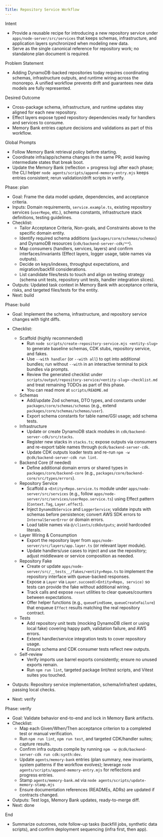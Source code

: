 ```yaml
---
Title: Repository Service Workflow
---
```


Intent

- Provide a reusable recipe for introducing a new repository service under `apps/node-server/src/services` that keeps schemas, infrastructure, and application layers synchronized when modeling new data.
- Serve as the single canonical reference for repository work; no standalone plan document is required.

Problem Statement

- Adding DynamoDB-backed repositories today requires coordinating schemas, infrastructure outputs, and runtime wiring across the monorepo. A unified workflow prevents drift and guarantees new data models are fully represented.

Desired Outcome

- Cross-package schema, infrastructure, and runtime updates stay aligned for each new repository.
- Effect layers expose typed repository dependencies ready for handlers and services to consume.
- Memory Bank entries capture decisions and validations as part of this workflow.

Global Prompts

- Follow Memory Bank retrieval policy before starting.
- Coordinate infra/app/schema changes in the same PR; avoid leaving intermediate states that break boot.
- Update the Memory Bank (reflection + progress log) after each phase; the CLI helper `node agents/scripts/append-memory-entry.mjs` keeps entries consistent; rerun validation/drift scripts in verify.

Phase: plan

- Goal: Frame the data model update, dependencies, and acceptance criteria.
- Inputs: Domain requirements, `service.example.ts`, existing repository services (`userRepo`, etc.), schema constants, infrastructure stack definitions, testing guidelines.
- Checklist:
  - Tailor Acceptance Criteria, Non-goals, and Constraints above to the specific domain entity.
  - Identify required schema additions (`packages/core/schemas/schemas`) and DynamoDB resources (`cdk/backend-server-cdk/**`).
  - Map consumers (handlers, services, layers) and confirm interfaces/invariants (Effect layers, logger usage, table names via outputs).
  - Decide on keys/indexes, throughput expectations, and migration/backfill considerations.
  - List candidate files/tests to touch and align on testing strategy (schema unit tests, repository unit tests, handler integration slices).
- Outputs: Updated task context in Memory Bank with acceptance criteria, risks, and targeted files/tests for the entity.
- Next: build

Phase: build

- Goal: Implement the schema, infrastructure, and repository service changes with tight diffs.
- Checklist:
  - Scaffold (highly recommended)
    - Run `node scripts/create-repository-service.mjs <entity-slug>` to generate baseline schemas, CDK stubs, repository service, and fakes.
    - Use `--with handler` (or `--with all`) to opt into additional bundles; run without `--with` in an interactive terminal to pick bundles via prompts.
    - Review the generated checklist under `scripts/output/repository-service/<entity-slug>-checklist.md` and treat remaining TODOs as part of this phase.
    - You can read more at `scripts/README.md`
  - Schemas
    - Add/update Zod schemas, DTO types, and constants under `packages/core/schemas/schemas` (e.g., extend `packages/core/schemas/schemas/user`).
    - Export schema constants for table name/GSI usage; add schema tests.
  - Infrastructure
    - Update or create DynamoDB stack modules in `cdk/backend-server-cdk/src/stacks`.
    - Register new stacks in `stacks.ts`; expose outputs via consumers and re-export table names through `@cdk/backend-server-cdk`.
    - Update CDK outputs loader tests and re-run `npm -w @cdk/backend-server-cdk run lint`.
  - Backend Core (if needed)
    - Define additional domain errors or shared types in `packages/core/backend-core` (e.g., `packages/core/backend-core/src/types/errors`).
  - Repository Service
    - Scaffold a `<Entity>Repo.service.ts` module under `apps/node-server/src/services` (e.g., follow `apps/node-server/src/services/userRepo.service.ts`) using Effect pattern (`Context.Tag`, `Layer.effect`).
    - Inject `DynamoDbService` and `LoggerService`; validate inputs with schemas before persistence; convert AWS SDK errors to `InternalServerError` or domain errors.
    - Load table names via `@/clients/cdkOutputs`; avoid hardcoded literals.
  - Layer Wiring & Consumption
    - Export the repository layer from `apps/node-server/src/layers/app.layer.ts` (or relevant layer module).
    - Update handlers/use cases to inject and use the repository; adjust middleware or service composition as needed.
  - Repository Fake
    - Create or update `apps/node-server/src/__tests__/fakes/<entity>Repo.ts` to implement the repository interface with queue-backed responses.
    - Expose a `Layer` via `Layer.succeed(<Entity>Repo, service)` so tests can provide the fake without additional wiring.
    - Track calls and expose `reset` utilities to clear queues/counters between expectations.
    - Offer helper functions (e.g., `queueFindSome`, `queueCreateFailure`) that enqueue `Effect` results matching the real repository contract.
  - Tests
    - Add repository unit tests (mocking DynamoDB client or using local fake) covering happy path, validation failure, and AWS errors.
    - Extend handler/service integration tests to cover repository usage.
    - Ensure schema and CDK consumer tests reflect new outputs.
  - Self-review
    - Verify imports use barrel exports consistently; ensure no unused exports remain.
    - Run `npm run lint`, targeted package lint/test scripts, and Vitest suites you touched.

- Outputs: Repository service implementation, schema/infra/test updates, passing local checks.
- Next: verify

Phase: verify

- Goal: Validate behavior end-to-end and lock in Memory Bank artifacts.
- Checklist:
  - Map each Given/When/Then acceptance criterion to a completed test or manual verification.
  - Run `npm run lint`, `npm run test`, and targeted CDK/handler suites; capture results.
  - Confirm infra outputs compile by running `npm -w @cdk/backend-server-cdk run cdk:synth:dev`.
  - Update `agents/memory-bank` entries (plan summary, new invariants, system patterns if the workflow evolves); leverage `node agents/scripts/append-memory-entry.mjs` for reflections and progress entries.
  - Stamp `agents/memory-bank.md` via `node agents/scripts/update-memory-stamp.mjs`
  - Ensure documentation references (READMEs, ADRs) are updated if contracts changed.
- Outputs: Test logs, Memory Bank updates, ready-to-merge diff.
- Next: done

End

- Summarize outcomes, note follow-up tasks (backfill jobs, synthetic data scripts), and confirm deployment sequencing (infra first, then app).
